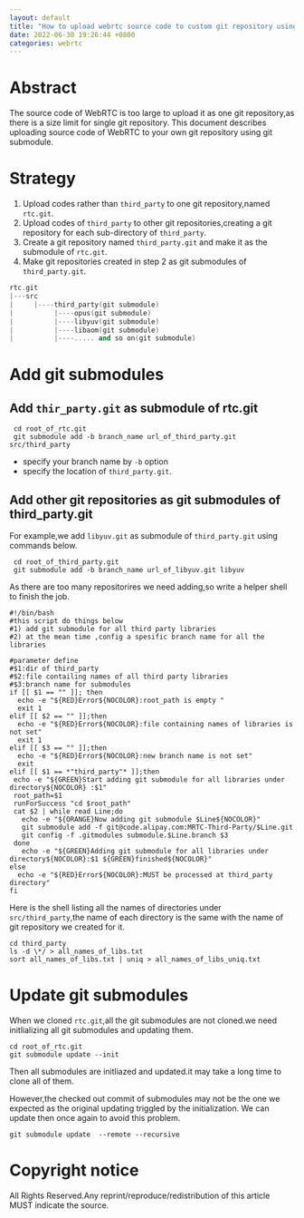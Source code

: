 ```yaml
---
layout: default
title: "How to upload webrtc source code to custom git repository using git submodule"
date: 2022-06-30 19:26:44 +0800
categories: webrtc
---
```


# Abstract
The source code of WebRTC is too large to upload it as one git repository,as there is a size limit for single git repository.
This document describes uploading source code of WebRTC to your own git repository using git submodule.

# Strategy
1. Upload codes rather than `third_party` to one git repository,named `rtc.git`.
2. Upload codes of `third_party` to other git repositories,creating a git repository for each sub-directory of `third_party`.
3. Create a git repository named `third_party.git` and make it as the submodule of `rtc.git`.
4. Make git repositories created in step 2 as git submodules of `third_party.git`.

```c++
rtc.git
|---src
|     |----third_party(git submodule)
|          |----opus(git submodule)
|          |----libyuv(git submodule)
|          |----libaom(git submodule)
|          |----..... and so on(git submodule)
```

# Add git submodules
## Add `thir_party.git` as submodule of rtc.git
```shell
 cd root_of_rtc.git
 git submodule add -b branch_name url_of_third_party.git src/third_party
```
- specify your branch name by `-b` option
- specify the location of `third_party.git`.

## Add other git repositories as git submodules of third_party.git
For example,we add `libyuv.git` as submodule of `third_party.git` using commands below.
```shell
 cd root_of_third_party.git
 git submodule add -b branch_name url_of_libyuv.git libyuv
```

As there are too many repositorires we need adding,so write a helper shell to finish the job.
```shell
#!/bin/bash
#this script do things below
#1) add git submodule for all third party libraries
#2) at the mean time ,config a spesific branch name for all the libraries

#parameter define
#$1:dir of third_party
#$2:file contailing names of all third party libraries
#$3:branch name for submodules
if [[ $1 == "" ]]; then
  echo -e "${RED}Error${NOCOLOR}:root_path is empty "
  exit 1
elif [[ $2 == "" ]];then
  echo -e "${RED}Error${NOCOLOR}:file containing names of libraries is not set"
  exit 1
elif [[ $3 == "" ]];then
  echo -e "${RED}Error${NOCOLOR}:new branch name is not set"
  exit
elif [[ $1 == *"third_party"* ]];then
 echo -e "${GREEN}Start adding git submodule for all libraries under directory${NOCOLOR} :$1"
 root_path=$1
 runForSuccess "cd $root_path"
 cat $2 | while read Line;do
   echo -e "${ORANGE}Now adding git submodule $Line${NOCOLOR}"
   git submodule add -f git@code.alipay.com:MRTC-Third-Party/$Line.git
   git config -f .gitmodules submodule.$Line.branch $3
 done
   echo -e "${GREEN}Adding git submodule for all libraries under directory${NOCOLOR}:$1 ${GREEN}finished${NOCOLOR}"
else
  echo -e "${RED}Error${NOCOLOR}:MUST be processed at third_party directory"
fi

```

Here is the shell listing all the names of directories under `src/third_party`,the name of each directory is the same with the name of git repository we created for it.
```shell
cd third_party
ls -d \*/ > all_names_of_libs.txt
sort all_names_of_libs.txt | uniq > all_names_of_libs_uniq.txt
```

# Update git submodules
When we cloned `rtc.git`,all the git submodules are not cloned.we need initlializing all git submodules and updating them.
```shell
cd root_of_rtc.git
git submodule update --init
```

Then all submodules are initliazed and updated.it may take a long time to clone all of them.

However,the checked out commit of submodules may not be the one we expected as the original updating triggled by the initialization.
We can update then once again to avoid this problem.
```shell
git submodule update  --remote --recursive 

```

# Copyright notice
All Rights Reserved.Any reprint/reproduce/redistribution of this article MUST indicate the source. 
